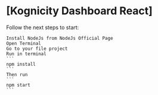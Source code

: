 # [Kognicity Dashboard React]

Follow the next steps to start:

    Install NodeJs from NodeJs Official Page
    Open Terminal
    Go to your file project
    Run in terminal
    ```
    npm install
    ```
    Then run
    ```
    npm start
    ```
